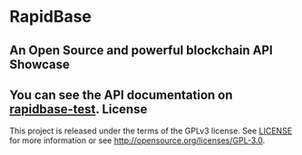 ﻿RapidBase
==========
**An Open Source and powerful blockchain API**
Showcase
-------
You can see the API documentation on [rapidbase-test](http://rapidbase-test.azurewebsites.net).
License
-------
This project is released under the terms of the GPLv3 license. See [LICENSE](LICENSE) for more information or see http://opensource.org/licenses/GPL-3.0.

